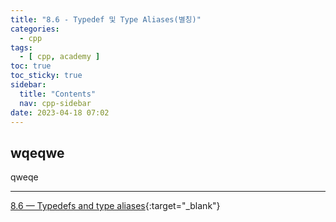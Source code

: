 ```yaml
---
title: "8.6 - Typedef 및 Type Aliases(별칭)"
categories:
  - cpp
tags:
  - [ cpp, academy ]
toc: true
toc_sticky: true
sidebar:
  title: "Contents"
  nav: cpp-sidebar
date: 2023-04-18 07:02
---
```


## wqeqwe

qweqe

---

[8.6 — Typedefs and type aliases](https://www.learncpp.com/cpp-tutorial/typedefs-and-type-aliases/){:target="_blank"}

<!--

<div class="notice--info" markdown="1">
<span class="notice-title">
**TITLE**
</span>

BODY
</div>

-->